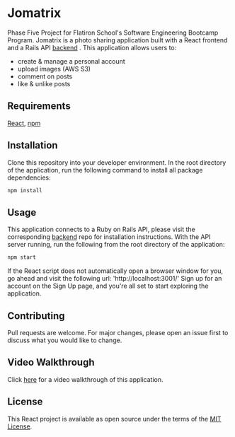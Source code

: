 # Jomatrix
Phase Five Project for Flatiron School's Software Engineering Bootcamp Program. Jomatrix is a photo sharing application built with a React frontend and a Rails API [backend](https://github.com/jomapormentilla/jomatrix-backend) . This application allows users to:
- create & manage a personal account
- upload images (AWS S3)
- comment on posts
- like & unlike posts

## Requirements
[React](https://reactjs.org/), [npm](https://www.npmjs.com/)

## Installation
Clone this repository into your developer environment. In the root directory of the application, run the following command to install all package dependencies:
```ruby
npm install
```

## Usage
This application connects to a Ruby on Rails API, please visit the corresponding [backend](https://github.com/jomapormentilla/jomatrix-backend) repo for installation instructions.
With the API server running, run the following from the root directory of the application: 
```ruby
npm start
```

If the React script does not automatically open a browser window for you, go ahead and visit the following url: 'http://localhost:3001/'
Sign up for an account on the Sign Up page, and you're all set to start exploring the application.

## Contributing
Pull requests are welcome. For major changes, please open an issue first to discuss what you would like to change.

## Video Walkthrough
Click [here](https://youtu.be/hZo0frzrq3g) for a video walkthrough of this application.

## License
This React project is available as open source under the terms of the [MIT License](https://opensource.org/licenses/MIT).